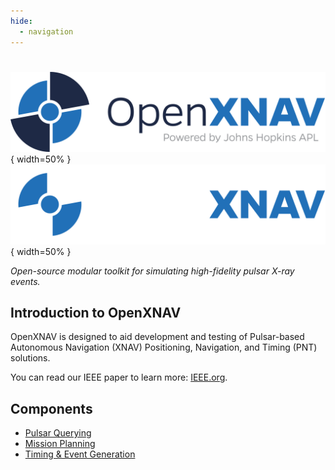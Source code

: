 ```yaml
---
hide:
  - navigation
---
```


# 

![OpenXNAV Logo](assets/images/logo/png/23-03611_OpenXNav_Color-full.png#only-light){ width=50% }
![OpenXNAV Logo](assets/images/logo/png/23-03611_OpenXNav_White-lightblue-full.png#only-dark){ width=50% }

*Open-source modular toolkit for simulating high-fidelity pulsar X-ray events.* 


## **Introduction to OpenXNAV**

OpenXNAV is designed to aid development and testing of Pulsar-based Autonomous Navigation (XNAV) Positioning, Navigation, and Timing (PNT) solutions.

You can read our IEEE paper to learn more: [IEEE.org](https://ieeexplore.ieee.org/document/10139942).



## **Components**

* [Pulsar Querying](components/1__pulsar_querying/pq_overview.md)
* [Mission Planning](components/2__mission_planning/mp_overview.md)
* [Timing & Event Generation](components/3__custom_event_generation/ceg_overview.md)